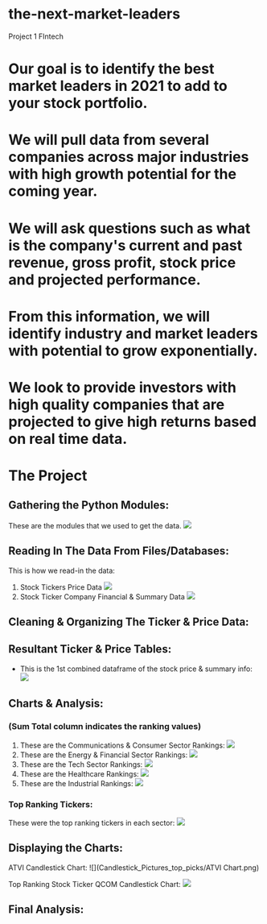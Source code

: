 # the-next-market-leaders
Project 1 FIntech 
# Our goal is to identify the best market leaders in 2021 to add to your stock portfolio. 
# We will pull data from several companies across major industries with high growth potential for the coming year.
# We will ask questions such as what is the company's current and past revenue, gross profit, stock price and projected performance.
# From this information, we will identify industry and market leaders with potential to grow exponentially. 
# We look to provide investors with high quality companies that are projected to give high returns based on real time data.


# The Project
## Gathering the Python Modules:
These are the modules that we used to get the data.
![](python_imports2.png) 

## Reading In The Data From Files/Databases:
This is how we read-in the data:
1. Stock Tickers Price Data
![](get_ticker_code.png)
2. Stock Ticker Company Financial & Summary Data
![](get_summary_code.png)
## Cleaning & Organizing The Ticker & Price Data:

## Resultant Ticker & Price Tables:
- This is the 1st combined dataframe of the stock price & summary info:
![](Unique_Summary_Table_DF.png)

## Charts & Analysis:
### (Sum Total column indicates the ranking values)
1. These are the Communications & Consumer Sector Rankings:
![](Rank_Tables_1.png)
2. These are the Energy & Financial Sector Rankings:
![](Rank_Tables_2.png)
3. These are the Tech Sector Rankings:
![](Tech_Sector_Rankings.png)
4. These are the Healthcare Rankings:
![](Healthcare_Ticker_Rankings.png)
5. These are the Industrial Rankings:
![](Industrial_Ticker_Rankings.png)

### Top Ranking Tickers:
These were the top ranking tickers in each sector:
![](Top_Ticker_Picks.png)

## Displaying the Charts:

ATVI Candlestick Chart:
![](Candlestick_Pictures_top_picks/ATVI Chart.png)

Top Ranking Stock Ticker QCOM Candlestick Chart:
![](QCOM_candlestick.png)

## Final Analysis:



